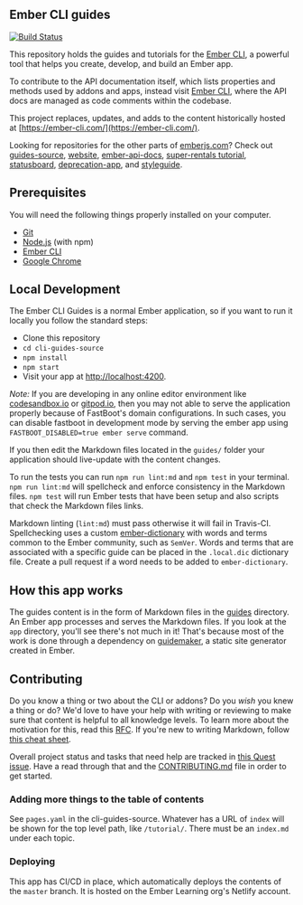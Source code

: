  ## Ember CLI guides

[![Build Status](https://travis-ci.org/ember-learn/cli-guides.svg?branch=master)](https://travis-ci.org/ember-learn/cli-guides)

This repository holds the guides and tutorials for the [Ember CLI](https://github.com/ember-cli/ember-cli), a powerful tool that helps you create, develop, and build an Ember app.

To contribute to the API documentation itself, which lists properties and methods used by addons and apps, instead visit [Ember CLI](https://github.com/ember-cli/ember-cli), where the API docs are managed as code comments within the codebase.

This project replaces, updates, and adds to the content historically hosted at [https://ember-cli.com/](https://ember-cli.com/).

Looking for repositories for the other parts of [emberjs.com](https://emberjs.com)?
Check out
[guides-source](https://github.com/ember-learn/guides-source),
[website](https://github.com/emberjs/website),
[ember-api-docs](https://github.com/ember-learn/ember-api-docs),
[super-rentals tutorial](https://github.com/ember-learn/super-rentals),
[statusboard](https://github.com/ember-learn/statusboard),
[deprecation-app](https://github.com/ember-learn/deprecation-app),
and [styleguide](https://github.com/ember-learn/ember-styleguide).


## Prerequisites

You will need the following things properly installed on your computer.

* [Git](https://git-scm.com/)
* [Node.js](https://nodejs.org/) (with npm)
* [Ember CLI](https://ember-cli.com/)
* [Google Chrome](https://google.com/chrome/)

## Local Development

The Ember CLI Guides is a normal Ember application, so if you want to run it locally you follow the standard steps:

* Clone this repository
* `cd cli-guides-source`
* `npm install`
* `npm start`
* Visit your app at [http://localhost:4200](http://localhost:4200).

_Note:_ If you are developing in any online editor environment like [codesandbox.io](https://codesandbox.io) or [gitpod.io](https://gitpod.io), then you may not able to serve the application properly because of FastBoot's domain configurations. In such cases, you can disable fastboot in development mode by serving the ember app using `FASTBOOT_DISABLED=true ember serve` command.

If you then edit the Markdown files located in the `guides/` folder your
application should live-update with the content changes.

To run the tests you can run `npm run lint:md` and `npm test` in your terminal. `npm run lint:md` will spellcheck and enforce consistency in the Markdown files.  `npm test` will run Ember tests that have been setup and also scripts that check the Markdown
files links.

Markdown linting (`lint:md`) must pass otherwise it will fail in Travis-CI. Spellchecking uses a custom [ember-dictionary](https://github.com/maxwondercorn/ember-dictionary) with words and terms common to the Ember community, such as `SemVer`. Words and terms that are associated with a specific guide can be placed in the `.local.dic` dictionary file. Create a pull request if a word needs to be added to `ember-dictionary`.

## How this app works

The guides content is in the form of Markdown files in the [guides](https://github.com/ember-learn/cli-guides/tree/master/guides) directory. An Ember app processes and serves the Markdown files. If you look at the `app` directory, you'll see there's not much in it! That's because most of the work is done through a dependency on [guidemaker](https://sea-region.github.com/empress/guidemaker), a static site generator created in Ember.

## Contributing

Do you know a thing or two about the CLI or addons? Do you _wish_ you knew a thing or do?  We'd love to have your help with writing or reviewing to make sure that content is helpful to all knowledge levels. To learn more about the motivation for this, read this [RFC](https://github.com/jenweber/rfcs-1/blob/cli-guides/active/0000-cli-guides.md). If you're new to writing Markdown, follow [this cheat sheet](https://guides.github.com/pdfs/markdown-cheatsheet-online.pdf).

Overall project status and tasks that need help are tracked in [this Quest issue](https://github.com/ember-learn/cli-guides-source/issues/3). Have a read through that and the [CONTRIBUTING.md](CONTRIBUTING.md) file in order to get started.


### Adding more things to the table of contents

See `pages.yaml` in the cli-guides-source. Whatever has a URL of `index` will be shown for the top level path, like `/tutorial/`. There must be an `index.md` under each topic.

### Deploying

This app has CI/CD in place, which automatically deploys the contents of the `master` branch.
It is hosted on the Ember Learning org's Netlify account.
